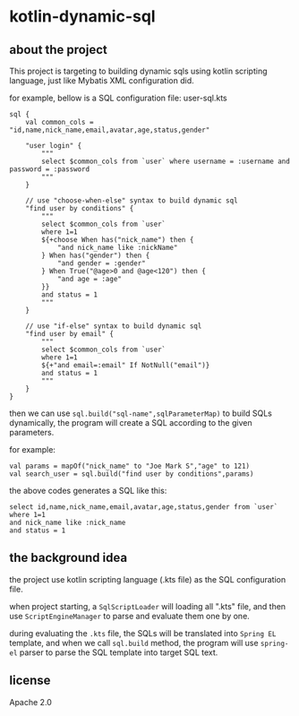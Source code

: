 # kotlin-dynamic-sql

## about the project

This project is targeting to building dynamic sqls using kotlin scripting language, just like Mybatis XML configuration did.

for example, bellow is a SQL configuration file: user-sql.kts

```
sql {
    val common_cols = "id,name,nick_name,email,avatar,age,status,gender"
    
    "user login" {
        """
        select $common_cols from `user` where username = :username and password = :password
        """
    }
    
    // use "choose-when-else" syntax to build dynamic sql
    "find user by conditions" {
        """
        select $common_cols from `user`
        where 1=1 
        ${+choose When has("nick_name") then {
            "and nick_name like :nickName"
        } When has("gender") then {
            "and gender = :gender"
        } When True("@age>0 and @age<120") then {
            "and age = :age"
        }}
        and status = 1
        """
    }
    
    // use "if-else" syntax to build dynamic sql
    "find user by email" {
        """
        select $common_cols from `user`
        where 1=1
        ${+"and email=:email" If NotNull("email")}
        and status = 1
        """
    }
}
```

then we can use ```sql.build("sql-name",sqlParameterMap)``` to build SQLs dynamically, the program will create a SQL according to the given parameters.

for example:

```
val params = mapOf("nick_name" to "Joe Mark S","age" to 121)
val search_user = sql.build("find user by conditions",params)
```

the above codes generates a SQL like this:
```
select id,name,nick_name,email,avatar,age,status,gender from `user`
where 1=1
and nick_name like :nick_name
and status = 1
```

## the background idea
the project use kotlin scripting language (.kts file) as the SQL configuration file.

when project starting, a ```SqlScriptLoader``` will loading all ".kts" file, and then use ```ScriptEngineManager``` to parse and evaluate them one by one.

during evaluating the ```.kts``` file, the SQLs will be translated into ```Spring EL``` template, and when we call ```sql.build``` method, the program will use ```spring-el``` parser to parse the SQL template into target SQL text.

## license 
Apache 2.0
